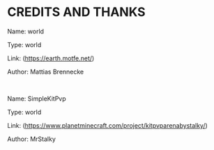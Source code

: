 # CREDITS AND THANKS

Name: world

Type: world

Link: (https://earth.motfe.net/)

Author: Mattias Brennecke

<br >

Name: SimpleKitPvp

Type: world

Link: (https://www.planetminecraft.com/project/kitpvparenabystalky/)

Author: MrStalky


